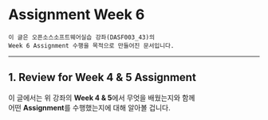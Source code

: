 # Assignment Week 6
```
이 글은 오픈소스소프트웨어실습 강좌(DASF003_43)의
Week 6 Assignment 수행을 목적으로 만들어진 문서입니다.
```
---
## 1. Review for Week 4 & 5 Assignment
이 글에서는 위 강좌의 **Week 4 & 5**에서 무엇을 배웠는지와 함께  
어떤 **Assignment**를 수행했는지에 대해 알아볼 겁니다.
